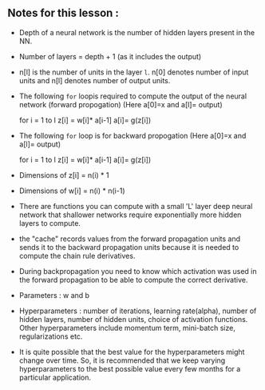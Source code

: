<h2> Notes for this lesson : </h2>

+ Depth of a neural network is the number of hidden layers present in the NN.
+ Number of layers = depth + 1 (as it includes the output)
+ n[l] is the number of units in the layer `l`. n[0] denotes number of input units and n[l] denotes number of output units.
+ The following `for` loopis required to compute the output of the neural network (forward propogation)
  (Here a[0]=x and a[l]= output)

	for i = 1 to l
		z[i] = w[i]* a[i-1]
		a[i]= g(z[i])

+ The following `for` loop is for backward propogation
  (Here a[0]=x and a[l]= output)

	for i = 1 to l
		z[i] = w[i]* a[i-1]
		a[i]= g(z[i])


+ Dimensions of z[i] = n(i) * 1
+ Dimensions of w[i] = n(i) * n(i-1)
+ There are functions you can compute with a small 'L' layer deep neural network that shallower networks require exponentially more hidden layers to compute.
+ the "cache" records values from the forward propagation units and sends it to the backward propagation units because it is needed to compute the chain rule derivatives.
+ During backpropagation you need to know which activation was used in the forward propagation to be able to compute the correct derivative.
+ Parameters : w and b
+ Hyperparameters : number of iterations, learning rate(alpha), number of hidden layers, number of hidden units, choice of activation functions.
Other hyperparameters include momentum term, mini-batch size, regularizations etc.
+ It is quite possible that the best value for the hyperparameters might change over time. So, it is recommended that we keep varying hyperparameters to the best possible value every few months for a particular application.

